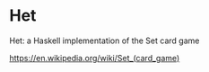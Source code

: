 # Het
Het: a Haskell implementation of the Set card game

https://en.wikipedia.org/wiki/Set_(card_game)

